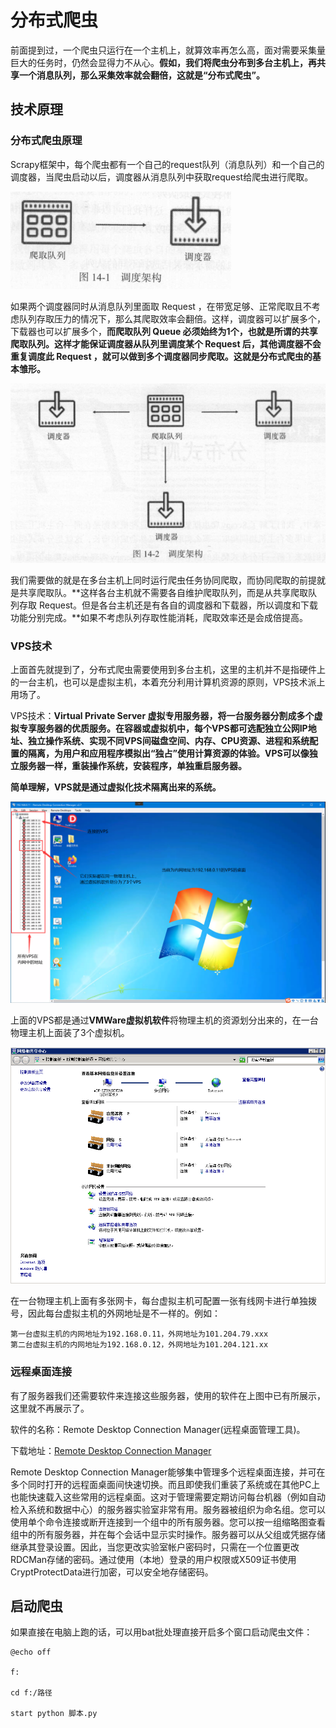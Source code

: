 # 分布式爬虫

前面提到过，一个爬虫只运行在一个主机上，就算效率再怎么高，面对需要采集量巨大的任务时，仍然会显得力不从心。**假如，我们将爬虫分布到多台主机上，再共享一个消息队列，那么采集效率就会翻倍，这就是“分布式爬虫”。**

## 技术原理

### 分布式爬虫原理

Scrapy框架中，每个爬虫都有一个自己的request队列（消息队列）和一个自己的调度器，当爬虫启动以后，调度器从消息队列中获取request给爬虫进行爬取。

![QQ截图20200918000607](image/QQ截图20200918000607.png)

如果两个调度器同时从消息队列里面取 Request ，在带宽足够、正常爬取且不考虑队列存取压力的情况下，那么其爬取效率会翻倍。这样，调度器可以扩展多个，下载器也可以扩展多个，**而爬取队列 Queue 必须始终为1个，也就是所谓的共享爬取队列。这样才能保证调度器从队列里调度某个 Request 后，其他调度器不会重复调度此 Request ，就可以做到多个调度器同步爬取。这就是分布式爬虫的基本雏形。**

![QQ截图20200920021917](image/QQ截图20200920021917.png)

我们需要做的就是在多台主机上同时运行爬虫任务协同爬取，而协同爬取的前提就是共享爬取队。**这样各台主机就不需要各自维护爬取队列，而是从共享爬取队列存取 Request。但是各台主机还是有各自的调度器和下载器，所以调度和下载功能分别完成。**如果不考虑队列存取性能消耗，爬取效率还是会成倍提高。

### VPS技术

上面首先就提到了，分布式爬虫需要使用到多台主机，这里的主机并不是指硬件上的一台主机，也可以是虚拟主机，本着充分利用计算机资源的原则，VPS技术派上用场了。

VPS技术：**Virtual Private Server 虚拟专用服务器，将一台服务器分割成多个虚拟专享服务器的优质服务。在容器或虚拟机中，每个VPS都可选配独立公网IP地址、独立操作系统、实现不同VPS间磁盘空间、内存、CPU资源、进程和系统配置的隔离，为用户和应用程序模拟出“独占”使用计算资源的体验。VPS可以像独立服务器一样，重装操作系统，安装程序，单独重启服务器。**

**简单理解，VPS就是通过虚拟化技术隔离出来的系统。**

![QQ截图20200920024137](image/QQ截图20200920024137.png)

上面的VPS都是通过**VMWare虚拟机软件**将物理主机的资源划分出来的，在一台物理主机上面装了3个虚拟机。

![QQ截图20200921093550](image/QQ截图20200921093550.png)

在一台物理主机上面有多张网卡，每台虚拟主机可配置一张有线网卡进行单独拨号，因此每台虚拟主机的外网地址是不一样的。例如：

```
第一台虚拟主机的内网地址为192.168.0.11，外网地址为101.204.79.xxx
第二台虚拟主机的内网地址为192.168.0.12，外网地址为101.204.121.xx
```

### 远程桌面连接

有了服务器我们还需要软件来连接这些服务器，使用的软件在上图中已有所展示，这里就不再展示了。

软件的名称：Remote Desktop Connection Manager(远程桌面管理工具)。

下载地址：[Remote Desktop Connection Manager](https://remotedesktopmanager.com/)

Remote Desktop Connection Manager能够集中管理多个远程桌面连接，并可在多个同时打开的远程面桌面间快速切换。而且即使我们重装了系统或在其他PC上也能快速载入这些常用的远程桌面。这对于管理需要定期访问每台机器（例如自动检入系统和数据中心）的服务器实验室非常有用。服务器被组织为命名组。您可以使用单个命令连接或断开连接到一个组中的所有服务器。您可以按一组缩略图查看组中的所有服务器，并在每个会话中显示实时操作。服务器可以从父组或凭据存储继承其登录设置。因此，当您更改实验室帐户密码时，只需在一个位置更改RDCMan存储的密码。通过使用（本地）登录的用户权限或X509证书使用CryptProtectData进行加密，可以安全地存储密码。

## 启动爬虫

如果直接在电脑上跑的话，可以用bat批处理直接开启多个窗口启动爬虫文件：

```
@echo off

f:

cd f:/路径

start python 脚本.py